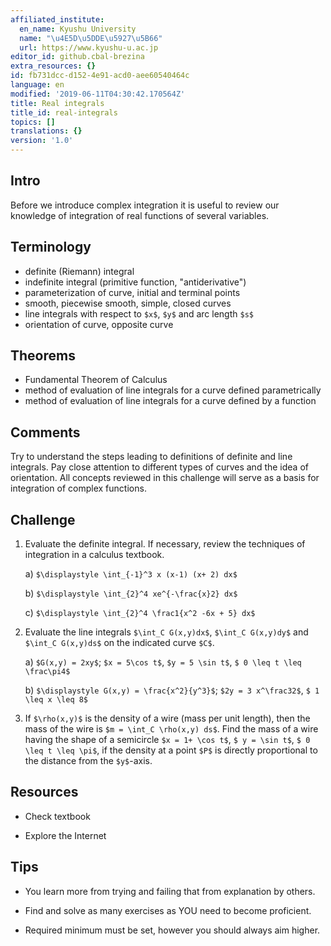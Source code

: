 ```yaml
---
affiliated_institute:
  en_name: Kyushu University
  name: "\u4E5D\u5DDE\u5927\u5B66"
  url: https://www.kyushu-u.ac.jp
editor_id: github.cbal-brezina
extra_resources: {}
id: fb731dcc-d152-4e91-acd0-aee60540464c
language: en
modified: '2019-06-11T04:30:42.170564Z'
title: Real integrals
title_id: real-integrals
topics: []
translations: {}
version: '1.0'
---
```


## Intro

Before we introduce complex integration it is useful to review our knowledge of integration of real functions of several variables.



## Terminology

- definite (Riemann) integral
- indefinite integral (primitive function, "antiderivative")
- parameterization of curve, initial and terminal points
- smooth, piecewise smooth, simple, closed curves
- line integrals with respect to `$x$`, `$y$` and arc length `$s$`
- orientation of curve, opposite curve


## Theorems

- Fundamental Theorem of Calculus
- method of evaluation of line integrals for a curve defined parametrically
- method of evaluation of line integrals for a curve defined by a function







## Comments

Try to understand the steps leading to definitions of definite and line integrals. Pay close attention to different types of curves and the idea of orientation. All concepts reviewed in this challenge will serve as a basis for integration of complex functions.



## Challenge

1. Evaluate the definite integral. If necessary, review the techniques of integration in a calculus textbook.

   a) `$\displaystyle \int_{-1}^3 x (x-1) (x+ 2) dx$`
   
   b) `$\displaystyle \int_{2}^4 xe^{-\frac{x}2} dx$`
   
   c) `$\displaystyle \int_{2}^4 \frac1{x^2 -6x + 5} dx$`

2. Evaluate the line integrals `$\int_C G(x,y)dx$`, `$\int_C G(x,y)dy$` and `$\int_C G(x,y)ds$` on the indicated curve `$C$`.

    a) `$G(x,y) = 2xy$`; `$x = 5\cos t$`, `$y = 5 \sin t$`, `$ 0 \leq t \leq \frac\pi4$`
    
    b) `$\displaystyle G(x,y) = \frac{x^2}{y^3}$`; `$2y = 3 x^\frac32$`, `$ 1 \leq x \leq 8$`

3. If `$\rho(x,y)$` is the density of a wire (mass per unit length), then the mass of the wire is `$m = \int_C \rho(x,y) ds$`. Find the mass of a wire having the shape of a semicircle `$x = 1+ \cos t$`, `$ y = \sin t$`, `$ 0 \leq t \leq \pi$`, if the density at a point `$P$` is directly proportional to the distance from the `$y$`-axis. 






## Resources

- Check textbook

- Explore the Internet

## Tips


- You learn more from trying and failing that from  explanation by others.

- Find and solve as many exercises as YOU need to become proficient.

- Required minimum must be set, however you should always aim higher.

